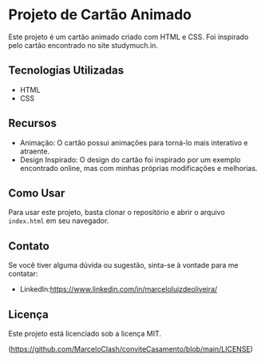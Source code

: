 # Projeto de Cartão Animado

Este projeto é um cartão animado criado com HTML e CSS. Foi inspirado pelo cartão encontrado no site studymuch.in.

## Tecnologias Utilizadas

- HTML
- CSS

## Recursos

- Animação: O cartão possui animações para torná-lo mais interativo e atraente.
- Design Inspirado: O design do cartão foi inspirado por um exemplo encontrado online, mas com minhas próprias modificações e melhorias.

## Como Usar

Para usar este projeto, basta clonar o repositório e abrir o arquivo `index.html` em seu navegador.

## Contato

Se você tiver alguma dúvida ou sugestão, sinta-se à vontade para me contatar:

- LinkedIn:https://www.linkedin.com/in/marceloluizdeoliveira/

## Licença

Este projeto está licenciado sob a licença MIT.

(https://github.com/MarceloClash/conviteCasamento/blob/main/LICENSE)
